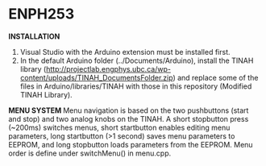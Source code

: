 # ENPH253
<b>INSTALLATION</b>

1. Visual Studio with the Arduino extension must be installed first. 
2. In the default Arduino folder (../Documents/Arduino), install the TINAH library (http://projectlab.engphys.ubc.ca/wp-content/uploads/TINAH_DocumentsFolder.zip)
and replace some of the files in Arduino/libraries/TINAH with those in this repository (Modified TINAH Library).

<b> MENU SYSTEM </b>
Menu navigation is based on the two pushbuttons (start and stop) and two analog knobs on the TINAH. A short stopbutton press (~200ms) switches menus, short startbutton enables editing menu parameters, long startbutton (>1 second) saves menu parameters to EEPROM, and long stopbutton loads parameters from the EEPROM. 
Menu order is define under switchMenu() in menu.cpp.
